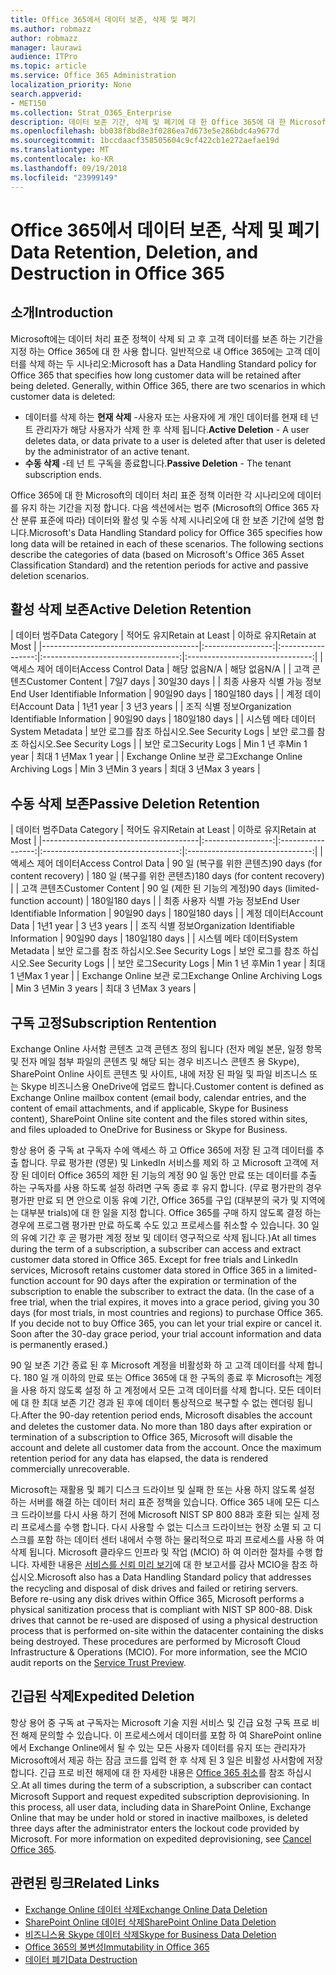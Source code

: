 ```yaml
---
title: Office 365에서 데이터 보존, 삭제 및 폐기
ms.author: robmazz
author: robmazz
manager: laurawi
audience: ITPro
ms.topic: article
ms.service: Office 365 Administration
localization_priority: None
search.appverid:
- MET150
ms.collection: Strat_O365_Enterprise
description: 데이터 보존 기간, 삭제 및 폐기에 대 한 Office 365에 대 한 Microsoft의 정책 개요입니다.
ms.openlocfilehash: bb038f8bd8e3f0286ea7d673e5e286bdc4a9677d
ms.sourcegitcommit: 1bccdaacf358505604c9cf422cb1e272aefae19d
ms.translationtype: MT
ms.contentlocale: ko-KR
ms.lasthandoff: 09/19/2018
ms.locfileid: "23999149"
---
```

# <a name="data-retention-deletion-and-destruction-in-office-365"></a><span data-ttu-id="4915a-103">Office 365에서 데이터 보존, 삭제 및 폐기</span><span class="sxs-lookup"><span data-stu-id="4915a-103">Data Retention, Deletion, and Destruction in Office 365</span></span>

## <a name="introduction"></a><span data-ttu-id="4915a-104">소개</span><span class="sxs-lookup"><span data-stu-id="4915a-104">Introduction</span></span>
<span data-ttu-id="4915a-p101">Microsoft에는 데이터 처리 표준 정책이 삭제 되 고 후 고객 데이터를 보존 하는 기간을 지정 하는 Office 365에 대 한 사용 합니다. 일반적으로 내 Office 365에는 고객 데이터를 삭제 하는 두 시나리오:</span><span class="sxs-lookup"><span data-stu-id="4915a-p101">Microsoft has a Data Handling Standard policy for Office 365 that specifies how long customer data will be retained after being deleted. Generally, within Office 365, there are two scenarios in which customer data is deleted:</span></span>
- <span data-ttu-id="4915a-107">데이터를 삭제 하는 **현재 삭제** -사용자 또는 사용자에 게 개인 데이터를 현재 테 넌 트 관리자가 해당 사용자가 삭제 한 후 삭제 됩니다.</span><span class="sxs-lookup"><span data-stu-id="4915a-107">**Active Deletion** - A user deletes data, or data private to a user is deleted after that user is deleted by the administrator of an active tenant.</span></span>
- <span data-ttu-id="4915a-108">**수동 삭제** -테 넌 트 구독을 종료합니다.</span><span class="sxs-lookup"><span data-stu-id="4915a-108">**Passive Deletion** - The tenant subscription ends.</span></span>

<span data-ttu-id="4915a-p102">Office 365에 대 한 Microsoft의 데이터 처리 표준 정책 이러한 각 시나리오에 데이터를 유지 하는 기간을 지정 합니다. 다음 섹션에서는 범주 (Microsoft의 Office 365 자산 분류 표준에 따라) 데이터와 활성 및 수동 삭제 시나리오에 대 한 보존 기간에 설명 합니다.</span><span class="sxs-lookup"><span data-stu-id="4915a-p102">Microsoft's Data Handling Standard policy for Office 365 specifies how long data will be retained in each of these scenarios. The following sections describe the categories of data (based on Microsoft's Office 365 Asset Classification Standard) and the retention periods for active and passive deletion scenarios.</span></span>

## <a name="active-deletion-retention"></a><span data-ttu-id="4915a-111">활성 삭제 보존</span><span class="sxs-lookup"><span data-stu-id="4915a-111">Active Deletion Retention</span></span>

| <span data-ttu-id="4915a-112">데이터 범주</span><span class="sxs-lookup"><span data-stu-id="4915a-112">Data Category</span></span> | <span data-ttu-id="4915a-113">적어도 유지</span><span class="sxs-lookup"><span data-stu-id="4915a-113">Retain at Least</span></span> | <span data-ttu-id="4915a-114">이하로 유지</span><span class="sxs-lookup"><span data-stu-id="4915a-114">Retain at Most</span></span> |
|---------------------------------------|:-----------------:|:-----------------:|:----------------------------------:|:-------------------------------:|
| <span data-ttu-id="4915a-115">액세스 제어 데이터</span><span class="sxs-lookup"><span data-stu-id="4915a-115">Access Control Data</span></span> | <span data-ttu-id="4915a-116">해당 없음</span><span class="sxs-lookup"><span data-stu-id="4915a-116">N/A</span></span> | <span data-ttu-id="4915a-117">해당 없음</span><span class="sxs-lookup"><span data-stu-id="4915a-117">N/A</span></span> |
| <span data-ttu-id="4915a-118">고객 콘텐츠</span><span class="sxs-lookup"><span data-stu-id="4915a-118">Customer Content</span></span> | <span data-ttu-id="4915a-119">7일</span><span class="sxs-lookup"><span data-stu-id="4915a-119">7 days</span></span> | <span data-ttu-id="4915a-120">30일</span><span class="sxs-lookup"><span data-stu-id="4915a-120">30 days</span></span> |
| <span data-ttu-id="4915a-121">최종 사용자 식별 가능 정보</span><span class="sxs-lookup"><span data-stu-id="4915a-121">End User Identifiable Information</span></span> | <span data-ttu-id="4915a-122">90일</span><span class="sxs-lookup"><span data-stu-id="4915a-122">90 days</span></span> | <span data-ttu-id="4915a-123">180일</span><span class="sxs-lookup"><span data-stu-id="4915a-123">180 days</span></span> |
| <span data-ttu-id="4915a-124">계정 데이터</span><span class="sxs-lookup"><span data-stu-id="4915a-124">Account Data</span></span> | <span data-ttu-id="4915a-125">1년</span><span class="sxs-lookup"><span data-stu-id="4915a-125">1 year</span></span> | <span data-ttu-id="4915a-126">3 년</span><span class="sxs-lookup"><span data-stu-id="4915a-126">3 years</span></span> |
| <span data-ttu-id="4915a-127">조직 식별 정보</span><span class="sxs-lookup"><span data-stu-id="4915a-127">Organization Identifiable Information</span></span> | <span data-ttu-id="4915a-128">90일</span><span class="sxs-lookup"><span data-stu-id="4915a-128">90 days</span></span> | <span data-ttu-id="4915a-129">180일</span><span class="sxs-lookup"><span data-stu-id="4915a-129">180 days</span></span> |
| <span data-ttu-id="4915a-130">시스템 메타 데이터</span><span class="sxs-lookup"><span data-stu-id="4915a-130">System Metadata</span></span> | <span data-ttu-id="4915a-131">보안 로그를 참조 하십시오.</span><span class="sxs-lookup"><span data-stu-id="4915a-131">See Security Logs</span></span> | <span data-ttu-id="4915a-132">보안 로그를 참조 하십시오.</span><span class="sxs-lookup"><span data-stu-id="4915a-132">See Security Logs</span></span> |
| <span data-ttu-id="4915a-133">보안 로그</span><span class="sxs-lookup"><span data-stu-id="4915a-133">Security Logs</span></span> | <span data-ttu-id="4915a-134">Min 1 년 후</span><span class="sxs-lookup"><span data-stu-id="4915a-134">Min 1 year</span></span> | <span data-ttu-id="4915a-135">최대 1 년</span><span class="sxs-lookup"><span data-stu-id="4915a-135">Max 1 year</span></span> |
| <span data-ttu-id="4915a-136">Exchange Online 보관 로그</span><span class="sxs-lookup"><span data-stu-id="4915a-136">Exchange Online Archiving Logs</span></span> | <span data-ttu-id="4915a-137">Min 3 년</span><span class="sxs-lookup"><span data-stu-id="4915a-137">Min 3 years</span></span> | <span data-ttu-id="4915a-138">최대 3 년</span><span class="sxs-lookup"><span data-stu-id="4915a-138">Max 3 years</span></span> |

## <a name="passive-deletion-retention"></a><span data-ttu-id="4915a-139">수동 삭제 보존</span><span class="sxs-lookup"><span data-stu-id="4915a-139">Passive Deletion Retention</span></span>

| <span data-ttu-id="4915a-140">데이터 범주</span><span class="sxs-lookup"><span data-stu-id="4915a-140">Data Category</span></span> | <span data-ttu-id="4915a-141">적어도 유지</span><span class="sxs-lookup"><span data-stu-id="4915a-141">Retain at Least</span></span> | <span data-ttu-id="4915a-142">이하로 유지</span><span class="sxs-lookup"><span data-stu-id="4915a-142">Retain at Most</span></span> |
|---------------------------------------|:-----------------:|:-----------------:|:----------------------------------:|:-------------------------------:|
| <span data-ttu-id="4915a-143">액세스 제어 데이터</span><span class="sxs-lookup"><span data-stu-id="4915a-143">Access Control Data</span></span> | <span data-ttu-id="4915a-144">90 일 (복구를 위한 콘텐츠)</span><span class="sxs-lookup"><span data-stu-id="4915a-144">90 days (for content recovery)</span></span> | <span data-ttu-id="4915a-145">180 일 (복구를 위한 콘텐츠)</span><span class="sxs-lookup"><span data-stu-id="4915a-145">180 days (for content recovery)</span></span> |
| <span data-ttu-id="4915a-146">고객 콘텐츠</span><span class="sxs-lookup"><span data-stu-id="4915a-146">Customer Content</span></span> | <span data-ttu-id="4915a-147">90 일 (제한 된 기능의 계정)</span><span class="sxs-lookup"><span data-stu-id="4915a-147">90 days (limited-function account)</span></span> | <span data-ttu-id="4915a-148">180일</span><span class="sxs-lookup"><span data-stu-id="4915a-148">180 days</span></span> |
| <span data-ttu-id="4915a-149">최종 사용자 식별 가능 정보</span><span class="sxs-lookup"><span data-stu-id="4915a-149">End User Identifiable Information</span></span> | <span data-ttu-id="4915a-150">90일</span><span class="sxs-lookup"><span data-stu-id="4915a-150">90 days</span></span> | <span data-ttu-id="4915a-151">180일</span><span class="sxs-lookup"><span data-stu-id="4915a-151">180 days</span></span> |
| <span data-ttu-id="4915a-152">계정 데이터</span><span class="sxs-lookup"><span data-stu-id="4915a-152">Account Data</span></span> | <span data-ttu-id="4915a-153">1년</span><span class="sxs-lookup"><span data-stu-id="4915a-153">1 year</span></span> | <span data-ttu-id="4915a-154">3 년</span><span class="sxs-lookup"><span data-stu-id="4915a-154">3 years</span></span> |
| <span data-ttu-id="4915a-155">조직 식별 정보</span><span class="sxs-lookup"><span data-stu-id="4915a-155">Organization Identifiable Information</span></span> | <span data-ttu-id="4915a-156">90일</span><span class="sxs-lookup"><span data-stu-id="4915a-156">90 days</span></span> | <span data-ttu-id="4915a-157">180일</span><span class="sxs-lookup"><span data-stu-id="4915a-157">180 days</span></span> |
| <span data-ttu-id="4915a-158">시스템 메타 데이터</span><span class="sxs-lookup"><span data-stu-id="4915a-158">System Metadata</span></span> | <span data-ttu-id="4915a-159">보안 로그를 참조 하십시오.</span><span class="sxs-lookup"><span data-stu-id="4915a-159">See Security Logs</span></span> | <span data-ttu-id="4915a-160">보안 로그를 참조 하십시오.</span><span class="sxs-lookup"><span data-stu-id="4915a-160">See Security Logs</span></span> |
| <span data-ttu-id="4915a-161">보안 로그</span><span class="sxs-lookup"><span data-stu-id="4915a-161">Security Logs</span></span> | <span data-ttu-id="4915a-162">Min 1 년 후</span><span class="sxs-lookup"><span data-stu-id="4915a-162">Min 1 year</span></span> | <span data-ttu-id="4915a-163">최대 1 년</span><span class="sxs-lookup"><span data-stu-id="4915a-163">Max 1 year</span></span> |
| <span data-ttu-id="4915a-164">Exchange Online 보관 로그</span><span class="sxs-lookup"><span data-stu-id="4915a-164">Exchange Online Archiving Logs</span></span> | <span data-ttu-id="4915a-165">Min 3 년</span><span class="sxs-lookup"><span data-stu-id="4915a-165">Min 3 years</span></span> | <span data-ttu-id="4915a-166">최대 3 년</span><span class="sxs-lookup"><span data-stu-id="4915a-166">Max 3 years</span></span> |

## <a name="subscription-rentention"></a><span data-ttu-id="4915a-167">구독 고정</span><span class="sxs-lookup"><span data-stu-id="4915a-167">Subscription Rentention</span></span>

<span data-ttu-id="4915a-168">Exchange Online 사서함 콘텐츠 고객 콘텐츠 정의 됩니다 (전자 메일 본문, 일정 항목 및 전자 메일 첨부 파일의 콘텐츠 및 해당 되는 경우 비즈니스 콘텐츠 용 Skype), SharePoint Online 사이트 콘텐츠 및 사이트, 내에 저장 된 파일 및 파일 비즈니스 또는 Skype 비즈니스용 OneDrive에 업로드 합니다.</span><span class="sxs-lookup"><span data-stu-id="4915a-168">Customer content is defined as Exchange Online mailbox content (email body, calendar entries, and the content of email attachments, and if applicable, Skype for Business content), SharePoint Online site content and the files stored within sites, and files uploaded to OneDrive for Business or Skype for Business.</span></span>

<span data-ttu-id="4915a-p103">항상 용어 중 구독 at 구독자 수에 액세스 하 고 Office 365에 저장 된 고객 데이터를 추출 합니다. 무료 평가판 (영문) 및 LinkedIn 서비스를 제외 하 고 Microsoft 고객에 저장 된 데이터 Office 365의 제한 된 기능의 계정 90 일 동안 만료 또는 데이터를 추출 하는 구독자를 사용 하도록 설정 하려면 구독 종료 후 유지 합니다. (무료 평가판의 경우 평가판 만료 되 면 안으로 이동 유예 기간, Office 365를 구입 (대부분의 국가 및 지역에는 대부분 trials)에 대 한 일을 지정 합니다. Office 365를 구매 하지 않도록 결정 하는 경우에 프로그램 평가판 만료 하도록 수도 있고 프로세스를 취소할 수 있습니다. 30 일의 유예 기간 후 곧 평가판 계정 정보 및 데이터 영구적으로 삭제 됩니다.)</span><span class="sxs-lookup"><span data-stu-id="4915a-p103">At all times during the term of a subscription, a subscriber can access and extract customer data stored in Office 365. Except for free trials and LinkedIn services, Microsoft retains customer data stored in Office 365 in a limited-function account for 90 days after the expiration or termination of the subscription to enable the subscriber to extract the data. (In the case of a free trial, when the trial expires, it moves into a grace period, giving you 30 days (for most trials, in most countries and regions) to purchase Office 365. If you decide not to buy Office 365, you can let your trial expire or cancel it. Soon after the 30-day grace period, your trial account information and data is permanently erased.)</span></span>

<span data-ttu-id="4915a-p104">90 일 보존 기간 종료 된 후 Microsoft 계정을 비활성화 하 고 고객 데이터를 삭제 합니다. 180 일 개 이하의 만료 또는 Office 365에 대 한 구독의 종료 후 Microsoft는 계정을 사용 하지 않도록 설정 하 고 계정에서 모든 고객 데이터를 삭제 합니다. 모든 데이터에 대 한 최대 보존 기간 경과 된 후에 데이터 통상적으로 복구할 수 없는 렌더링 됩니다.</span><span class="sxs-lookup"><span data-stu-id="4915a-p104">After the 90-day retention period ends, Microsoft disables the account and deletes the customer data. No more than 180 days after expiration or termination of a subscription to Office 365, Microsoft will disable the account and delete all customer data from the account. Once the maximum retention period for any data has elapsed, the data is rendered commercially unrecoverable.</span></span>

<span data-ttu-id="4915a-p105">Microsoft는 재활용 및 폐기 디스크 드라이브 및 실패 한 또는 사용 하지 않도록 설정 하는 서버를 해결 하는 데이터 처리 표준 정책을 있습니다. Office 365 내에 모든 디스크 드라이브를 다시 사용 하기 전에 Microsoft NIST SP 800 88과 호환 되는 실제 정리 프로세스를 수행 합니다. 다시 사용할 수 없는 디스크 드라이브는 현장 소멸 되 고 디스크를 포함 하는 데이터 센터 내에서 수행 하는 물리적으로 파괴 프로세스를 사용 하 여 삭제 됩니다. Microsoft 클라우드 인프라 및 작업 (MCIO) 하 여 이러한 절차를 수행 합니다. 자세한 내용은 [서비스를 신뢰 미리 보기](https://aka.ms/STP)에 대 한 보고서를 감사 MCIO을 참조 하십시오.</span><span class="sxs-lookup"><span data-stu-id="4915a-p105">Microsoft also has a Data Handling Standard policy that addresses the recycling and disposal of disk drives and failed or retiring servers. Before re-using any disk drives within Office 365, Microsoft performs a physical sanitization process that is compliant with NIST SP 800-88. Disk drives that cannot be re-used are disposed of using a physical destruction process that is performed on-site within the datacenter containing the disks being destroyed. These procedures are performed by Microsoft Cloud Infrastructure & Operations (MCIO). For more information, see the MCIO audit reports on the [Service Trust Preview](https://aka.ms/STP).</span></span>

## <a name="expedited-deletion"></a><span data-ttu-id="4915a-182">긴급된 삭제</span><span class="sxs-lookup"><span data-stu-id="4915a-182">Expedited Deletion</span></span>
<span data-ttu-id="4915a-p106">항상 용어 중 구독 at 구독자는 Microsoft 기술 지원 서비스 및 긴급 요청 구독 프로 비전 해제 문의할 수 있습니다. 이 프로세스에서 데이터를 포함 하 여 SharePoint online에서 Exchange Online에서 될 수 있는 모든 사용자 데이터를 유지 또는 관리자가 Microsoft에서 제공 하는 잠금 코드를 입력 한 후 삭제 된 3 일은 비활성 사서함에 저장 합니다. 긴급 프로 비전 해제에 대 한 자세한 내용은 [Office 365 취소](https://support.office.com/article/Cancel-Office-365-for-business-b1bc0bef-4608-4601-813a-cdd9f746709a)를 참조 하십시오.</span><span class="sxs-lookup"><span data-stu-id="4915a-p106">At all times during the term of a subscription, a subscriber can contact Microsoft Support and request expedited subscription deprovisioning. In this process, all user data, including data in SharePoint Online, Exchange Online that may be under hold or stored in inactive mailboxes, is deleted three days after the administrator enters the lockout code provided by Microsoft. For more information on expedited deprovisioning, see [Cancel Office 365](https://support.office.com/article/Cancel-Office-365-for-business-b1bc0bef-4608-4601-813a-cdd9f746709a).</span></span>

## <a name="related-links"></a><span data-ttu-id="4915a-186">관련된 링크</span><span class="sxs-lookup"><span data-stu-id="4915a-186">Related Links</span></span>
- [<span data-ttu-id="4915a-187">Exchange Online 데이터 삭제</span><span class="sxs-lookup"><span data-stu-id="4915a-187">Exchange Online Data Deletion</span></span>](office-365-exchange-online-data-deletion.md)
- [<span data-ttu-id="4915a-188">SharePoint Online 데이터 삭제</span><span class="sxs-lookup"><span data-stu-id="4915a-188">SharePoint Online Data Deletion</span></span>](office-365-sharepoint-online-data-deletion.md)
- [<span data-ttu-id="4915a-189">비즈니스용 Skype 데이터 삭제</span><span class="sxs-lookup"><span data-stu-id="4915a-189">Skype for Business Data Deletion</span></span>](office-365-skype-data-deletion.md)
- [<span data-ttu-id="4915a-190">Office 365의 불변성</span><span class="sxs-lookup"><span data-stu-id="4915a-190">Immutability in Office 365</span></span>](office-365-data-immutability.md)
- [<span data-ttu-id="4915a-191">데이터 폐기</span><span class="sxs-lookup"><span data-stu-id="4915a-191">Data Destruction</span></span>](office-365-data-destruction.md)